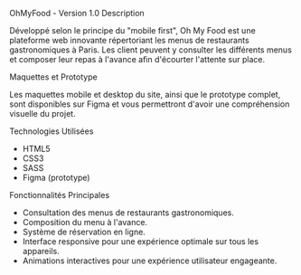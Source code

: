 OhMyFood - Version 1.0
Description

Développé selon le principe  du "mobile first", Oh My Food est une plateforme web innovante répertoriant les menus de restaurants gastronomiques à Paris. Les client peuvent y consulter les différents menus et  composer leur repas à l'avance afin d'écourter l'attente sur place.

Maquettes et Prototype

Les maquettes mobile et desktop du site, ainsi que le prototype complet, sont disponibles sur Figma et vous permettront d'avoir une compréhension visuelle du projet.

Technologies Utilisées

- HTML5
- CSS3
- SASS
- Figma (prototype)

Fonctionnalités Principales

- Consultation des menus de restaurants gastronomiques.
- Composition du menu à l'avance.
- Système de réservation en ligne.
- Interface responsive pour une expérience optimale sur tous les appareils.
- Animations interactives pour une expérience utilisateur engageante.
